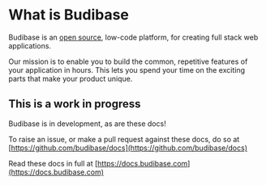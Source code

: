 # What is Budibase

Budibase is an [open source](https://github.com/Budibase/budibase), low-code platform, for creating full stack web applications.

Our mission is to enable you to build the common, repetitive features of your application in hours. This lets you spend your time on the exciting parts that make your product unique.

## This is a work in progress

Budibase is in development, as are these docs!

To raise an issue, or make a pull request against these docs, do so at [https://github.com/budibase/docs](https://github.com/budibase/docs)

Read these docs in full at [https://docs.budibase.com](https://docs.budibase.com)

